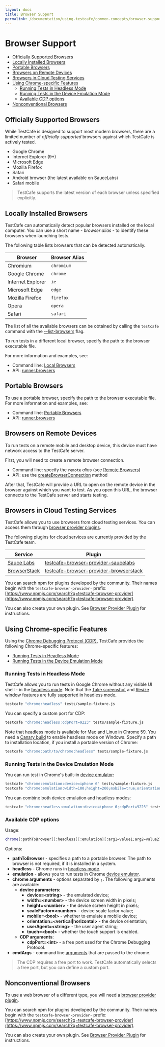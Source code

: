 ```yaml
---
layout: docs
title: Browser Support
permalink: /documentation/using-testcafe/common-concepts/browser-support.html
---
```

# Browser Support

* [Officially Supported Browsers](#officially-supported-browsers)
* [Locally Installed Browsers](#locally-installed-browsers)
* [Portable Browsers](#portable-browsers)
* [Browsers on Remote Devices](#browsers-on-remote-devices)
* [Browsers in Cloud Testing Services](#browsers-in-cloud-testing-services)
* [Using Chrome-specific Features](#using-chrome-specific-features)
    * [Running Tests in Headless Mode](#running-tests-in-headless-mode)
    * [Running Tests in the Device Emulation Mode](#running-tests-in-the-device-emulation-mode)
    * [Available CDP options](#available-cdp-options)
* [Nonconventional Browsers](#nonconventional-browsers)

## Officially Supported Browsers

While TestCafe is designed to support most modern browsers, there are a limited number
of *officially supported* browsers against which TestCafe is actively tested.

* Google Chrome
* Internet Explorer (9+)
* Microsoft Edge
* Mozilla Firefox
* Safari
* Android browser (the latest available on SauceLabs)
* Safari mobile

> TestCafe supports the latest version of each browser unless specified explicitly.

## Locally Installed Browsers

TestCafe can automatically detect popular browsers installed on the local computer.
You can use a short name - *browser alias* - to identify these browsers when launching tests.

The following table lists browsers that can be detected automatically.

Browser           | Browser Alias
----------------- | -------------------
Chromium          | `chromium`
Google Chrome     | `chrome`
Internet Explorer | `ie`
Microsoft Edge    | `edge`
Mozilla Firefox   | `firefox`
Opera             | `opera`
Safari            | `safari`

The list of all the available browsers can be obtained by calling the `testcafe` command
with the [--list-browsers](../command-line-interface.md#-b---list-browsers) flag.

To run tests in a different local browser, specify the path to the browser executable file.

For more information and examples, see:

* Command line: [Local Browsers](../command-line-interface.md#local-browsers)
* API: [runner.browsers](../programming-interface/runner.md#browsers)

## Portable Browsers

To use a portable browser, specify the path to the browser executable file. For more information and examples, see:

* Command line: [Portable Browsers](../command-line-interface.md#portable-browsers)
* API: [runner.browsers](../programming-interface/runner.md#browsers)

## Browsers on Remote Devices

To run tests on a remote mobile and desktop device, this device must have network access to the TestCafe server.

First, you will need to create a remote browser connection.

* Command line: specify the `remote` *alias* (see [Remote Browsers](../command-line-interface.md#remote-browsers))
* API: use the [createBrowserConnection](../programming-interface/testcafe.md#createbrowserconnection) method

After that, TestCafe will provide a URL to open on the remote device in the browser against which you want to test.
As you open this URL, the browser connects to the TestCafe server and starts testing.

## Browsers in Cloud Testing Services

TestCafe allows you to use browsers from cloud testing services. You can access them through [browser provider plugins](../../extending-testcafe/browser-provider-plugin/).

The following plugins for cloud services are currently provided by the TestCafe team.

Service                              | Plugin
------------------------------------ | -------------------
[Sauce Labs](https://saucelabs.com/)          | [testcafe-browser-provider-saucelabs](https://www.npmjs.com/package/testcafe-browser-provider-saucelabs)
[BrowserStack](https://www.browserstack.com/) | [testcafe-browser-provider-browserstack](https://www.npmjs.com/package/testcafe-browser-provider-browserstack)

You can search npm for plugins developed by the community. Their names begin with the `testcafe-browser-provider-` prefix: [https://www.npmjs.com/search?q=testcafe-browser-provider](https://www.npmjs.com/search?q=testcafe-browser-provider).

You can also create your own plugin. See [Browser Provider Plugin](../../extending-testcafe/browser-provider-plugin/) for instructions.

## Using Chrome-specific Features

Using the [Chrome Debugging Protocol (CDP)](https://chromedevtools.github.io/devtools-protocol/), TestCafe provides the following Chrome-specific features:

* [Running Tests in Headless Mode](#running-tests-in-headless-mode)
* [Running Tests in the Device Emulation Mode](#running-tests-in-the-device-emulation-mode)

### Running Tests in Headless Mode

TestCafe allows you to run tests in Google Chrome without any visible UI shell - in the [headless mode](https://developers.google.com/web/updates/2017/04/headless-chrome). Note that the [Take screenshot](../../test-api/actions/take-screenshot.html) and [Resize window](../../test-api/actions/resize-window.html) features are fully supported in headless mode.

```sh
testcafe "chrome:headless" tests/sample-fixture.js
```

You can specify a custom port for CDP:

```sh
testcafe "chrome:headless:cdpPort=9223" tests/sample-fixture.js
```

Note that headless mode is available for Mac and Linux in Chrome 59. You need a [Canary build](https://www.google.com/chrome/browser/canary.html) to enable headless mode on Windows. Specify a path to installation location, if you install a portable version of Chrome:

```sh
testcafe "chrome:path/to/chrome:headless" tests/sample-fixture.js
```

### Running Tests in the Device Emulation Mode

You can run test in Chrome's built-in [device emulator](https://developers.google.com/web/tools/chrome-devtools/device-mode/):

```sh
testcafe "chrome:emulation:device=iphone 6" tests/sample-fixture.js
testcafe "chrome:emulation:width=100;height=200;mobile=true;orientation=vertical;touch=true" tests/sample-fixture.js
```

You can combine both device emulation and headless modes:

```sh
testcafe "chrome:headless:emulation:device=iphone 6;cdpPort=9223" tests/sample-fixture.js
```

### Available CDP options

Usage:

```sh
chrome[:pathToBrowser][:headless][:emulation][:arg1=value1;arg2=value2][ --cmdArgs]
```

Options:

* **pathToBrowser** - specifies a path to a portable browser. The path to browser is not required, if it is installed in a system.
* **headless** - Chrome runs in [headless mode](https://developers.google.com/web/updates/2017/04/headless-chrome).
* **emulation** - allows you to run tests in Chrome [device emulator](https://developers.google.com/web/tools/chrome-devtools/device-mode/).
* **chrome arguments** - options separated by `;`.  The following arguments are available:
    * **device parameters**:
        * **device=\<string\>** - the emulated device;
        * **width=\<number\>** - the device screen width in pixels;
        * **height=\<number\>** - the device screen height in pixels;
        * **scaleFactor=\<number\>** - device scale factor value;
        * **mobile=\<bool\>** - whether to emulate a mobile device;
        * **orientation=\<vertical|horizontal\>** - the device orientation;
        * **userAgent=\<string\>** - the user agent string;
        * **touch=\<bool\>** - whether the touch support is enabled.
    * **CDP arguments**:
        * **cdpPort=\<int\>** - a free port used for the Chrome Debugging Protocol.
* **cmdArgs** - command line [arguments](../command-line-interface.html#starting-browser-with-arguments) that are passed to the chrome.

> The CDP requires a free port to work. TestCafe automatically selects a free port, but you can define a custom port.

## Nonconventional Browsers

To use a web browser of a different type, you will need a [browser provider plugin](../../extending-testcafe/browser-provider-plugin/).

You can search npm for plugins developed by the community. Their names begin with the `testcafe-browser-provider-` prefix: [https://www.npmjs.com/search?q=testcafe-browser-provider](https://www.npmjs.com/search?q=testcafe-browser-provider).

You can also create your own plugin. See [Browser Provider Plugin](../../extending-testcafe/browser-provider-plugin/) for instructions.
